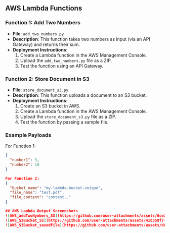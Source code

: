 ## AWS Lambda Functions

### Function 1: Add Two Numbers
- **File**: `add_two_numbers.py`
- **Description**: This function takes two numbers as input (via an API Gateway) and returns their sum.
- **Deployment Instructions**:
  1. Create a Lambda function in the AWS Management Console.
  2. Upload the `add_two_numbers.py` file as a ZIP.
  3. Test the function using an API Gateway.

### Function 2: Store Document in S3
- **File**: `store_document_s3.py`
- **Description**: This function uploads a document to an S3 bucket.
- **Deployment Instructions**:
  1. Create an S3 bucket in AWS.
  2. Create a Lambda function in the AWS Management Console.
  3. Upload the `store_document_s3.py` file as a ZIP.
  4. Test the function by passing a sample file.

### Example Payloads
For Function 1:
```json
{
  "number1": 5,
  "number2": 10
}

For Function 2:
{
  "bucket_name": "my-lambda-bucket-unique",
  "file_name": "test.pdf",
  "file_content": "content.."
}

## AWS Lambda Output Screenshots
![AWS_addTwoNymbers_SS](https://github.com/user-attachments/assets/6ce23043-d21b-489a-8886-d4dc4cbcdb17)
![AWS_S3Bucket_SS](https://github.com/user-attachments/assets/418358f7-bf0f-4fd5-a3c2-25ac217c8ad6)
![AWS_S3Bucket_savedFile](https://github.com/user-attachments/assets/dea81fbc-066e-41f5-a579-4c996098d405)



